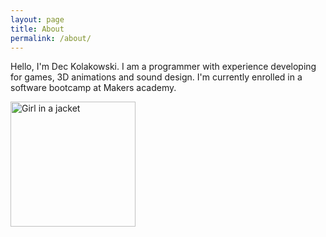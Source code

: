 ```yaml
---
layout: page
title: About
permalink: /about/
---
```


Hello, I'm Dec Kolakowski. I am a programmer with experience developing for games, 3D animations and sound design. I'm currently enrolled in a software bootcamp at Makers academy.

<img src="https://avatars0.githubusercontent.com/u/51292634?s=460&u=400597eb8eeb1bb2ec85d710626f81ed5b0d2e07&v=4"  alt="Girl in a jacket"  style="width:200px;height:200px;">
<!--stackedit_data:
eyJoaXN0b3J5IjpbMTIwNDA3ODIxNl19
-->
